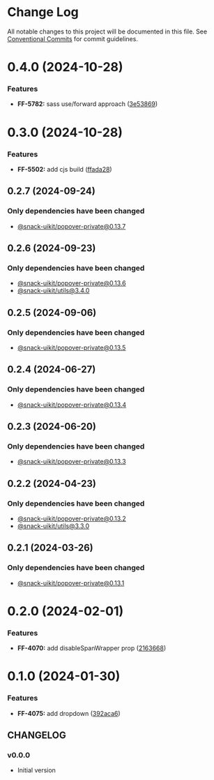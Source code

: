 # Change Log

All notable changes to this project will be documented in this file.
See [Conventional Commits](https://conventionalcommits.org) for commit guidelines.

# 0.4.0 (2024-10-28)


### Features

* **FF-5782:** sass use/forward approach ([3e53869](https://github.com/cloud-ru-tech/snack-uikit/commit/3e53869ace864a7718e434b7f410c15dbd911cd5))





# 0.3.0 (2024-10-28)


### Features

* **FF-5502:** add cjs build ([ffada28](https://github.com/cloud-ru-tech/snack-uikit/commit/ffada28bfdc37ea760eb1c8759342e680bdf8dd6))





## 0.2.7 (2024-09-24)

### Only dependencies have been changed
* [@snack-uikit/popover-private@0.13.7](https://github.com/cloud-ru-tech/snack-uikit/blob/master/packages/popover-private/CHANGELOG.md)





## 0.2.6 (2024-09-23)

### Only dependencies have been changed
* [@snack-uikit/popover-private@0.13.6](https://github.com/cloud-ru-tech/snack-uikit/blob/master/packages/popover-private/CHANGELOG.md)
* [@snack-uikit/utils@3.4.0](https://github.com/cloud-ru-tech/snack-uikit/blob/master/packages/utils/CHANGELOG.md)





## 0.2.5 (2024-09-06)

### Only dependencies have been changed
* [@snack-uikit/popover-private@0.13.5](https://github.com/cloud-ru-tech/snack-uikit/blob/master/packages/popover-private/CHANGELOG.md)





## 0.2.4 (2024-06-27)

### Only dependencies have been changed
* [@snack-uikit/popover-private@0.13.4](https://github.com/cloud-ru-tech/snack-uikit/blob/master/packages/popover-private/CHANGELOG.md)





## 0.2.3 (2024-06-20)

### Only dependencies have been changed
* [@snack-uikit/popover-private@0.13.3](https://github.com/cloud-ru-tech/snack-uikit/blob/master/packages/popover-private/CHANGELOG.md)





## 0.2.2 (2024-04-23)

### Only dependencies have been changed
* [@snack-uikit/popover-private@0.13.2](https://github.com/cloud-ru-tech/snack-uikit/blob/master/packages/popover-private/CHANGELOG.md)
* [@snack-uikit/utils@3.3.0](https://github.com/cloud-ru-tech/snack-uikit/blob/master/packages/utils/CHANGELOG.md)





## 0.2.1 (2024-03-26)

### Only dependencies have been changed
* [@snack-uikit/popover-private@0.13.1](https://github.com/cloud-ru-tech/snack-uikit/blob/master/packages/popover-private/CHANGELOG.md)





# 0.2.0 (2024-02-01)


### Features

* **FF-4070:** add disableSpanWrapper prop ([2163668](https://github.com/cloud-ru-tech/snack-uikit/commit/2163668cbf626e37e608dedb472dbeeccc7ee702))





# 0.1.0 (2024-01-30)


### Features

* **FF-4075:** add dropdown ([392aca6](https://github.com/cloud-ru-tech/snack-uikit/commit/392aca66ca8647b2fc50718866b6230de85e70e2))





## CHANGELOG

### v0.0.0

- Initial version
